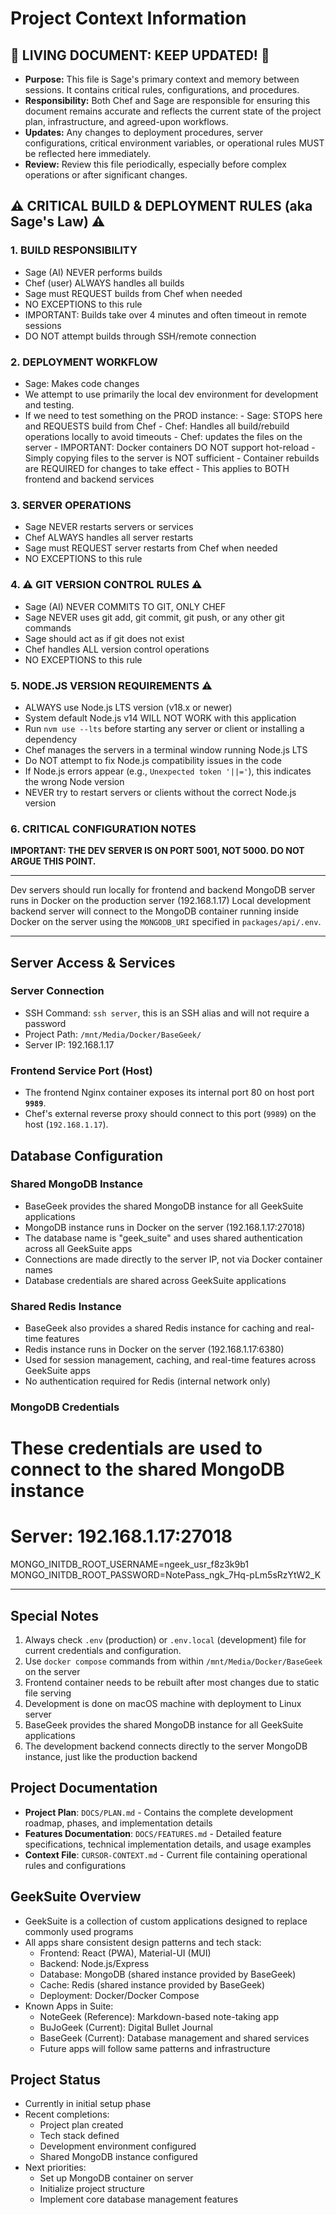 # Project Context Information

## 🚨 **LIVING DOCUMENT: KEEP UPDATED!** 🚨
*   **Purpose:** This file is Sage's primary context and memory between sessions. It contains critical rules, configurations, and procedures.
*   **Responsibility:** Both Chef and Sage are responsible for ensuring this document remains accurate and reflects the current state of the project plan, infrastructure, and agreed-upon workflows.
*   **Updates:** Any changes to deployment procedures, server configurations, critical environment variables, or operational rules MUST be reflected here immediately.
*   **Review:** Review this file periodically, especially before complex operations or after significant changes.

## ⚠️ CRITICAL BUILD & DEPLOYMENT RULES (aka Sage's Law) ⚠️
### 1. BUILD RESPONSIBILITY
   - Sage (AI) NEVER performs builds
   - Chef (user) ALWAYS handles all builds
   - Sage must REQUEST builds from Chef when needed
   - NO EXCEPTIONS to this rule
   - IMPORTANT: Builds take over 4 minutes and often timeout in remote sessions
   - DO NOT attempt builds through SSH/remote connection

### 2. DEPLOYMENT WORKFLOW
   - Sage: Makes code changes
   - We attempt to use primarily the local dev environment for development and testing.
   - If we need to test something on the PROD instance:
    - Sage: STOPS here and REQUESTS build from Chef
    - Chef: Handles all build/rebuild operations locally to avoid timeouts
    - Chef: updates the files on the server
    - IMPORTANT: Docker containers DO NOT support hot-reload
    - Simply copying files to the server is NOT sufficient
    - Container rebuilds are REQUIRED for changes to take effect
    - This applies to BOTH frontend and backend services

### 3. SERVER OPERATIONS
   - Sage NEVER restarts servers or services
   - Chef ALWAYS handles all server restarts
   - Sage must REQUEST server restarts from Chef when needed
   - NO EXCEPTIONS to this rule

### 4. ⚠️ GIT VERSION CONTROL RULES ⚠️
- Sage (AI) NEVER COMMITS TO GIT, ONLY CHEF
- Sage NEVER uses git add, git commit, git push, or any other git commands
- Sage should act as if git does not exist
- Chef handles ALL version control operations
- NO EXCEPTIONS to this rule

### 5. NODE.JS VERSION REQUIREMENTS ⚠️
- ALWAYS use Node.js LTS version (v18.x or newer)
- System default Node.js v14 WILL NOT WORK with this application
- Run `nvm use --lts` before starting any server or client or installing a dependency
- Chef manages the servers in a terminal window running Node.js LTS
- Do NOT attempt to fix Node.js compatibility issues in the code
- If Node.js errors appear (e.g., `Unexpected token '||='`), this indicates the wrong Node version
- NEVER try to restart servers or clients without the correct Node.js version

### 6. CRITICAL CONFIGURATION NOTES
**IMPORTANT: THE DEV SERVER IS ON PORT 5001, NOT 5000. DO NOT ARGUE THIS POINT.**

---

Dev servers should run locally for frontend and backend
MongoDB server runs in Docker on the production server (192.168.1.17)
Local development backend server will connect to the MongoDB container running inside Docker on the server using the `MONGODB_URI` specified in `packages/api/.env`.

---

## Server Access & Services

### Server Connection
- SSH Command: `ssh server`, this is an SSH alias and will not require a password
- Project Path: `/mnt/Media/Docker/BaseGeek/`
- Server IP: 192.168.1.17

### Frontend Service Port (Host)
*   The frontend Nginx container exposes its internal port 80 on host port **`9989`**.
*   Chef's external reverse proxy should connect to this port (`9989`) on the host (`192.168.1.17`).

## Database Configuration
### Shared MongoDB Instance
- BaseGeek provides the shared MongoDB instance for all GeekSuite applications
- MongoDB instance runs in Docker on the server (192.168.1.17:27018)
- The database name is "geek_suite" and uses shared authentication across all GeekSuite apps
- Connections are made directly to the server IP, not via Docker container names
- Database credentials are shared across GeekSuite applications

### Shared Redis Instance
- BaseGeek also provides a shared Redis instance for caching and real-time features
- Redis instance runs in Docker on the server (192.168.1.17:6380)
- Used for session management, caching, and real-time features across GeekSuite apps
- No authentication required for Redis (internal network only)

### MongoDB Credentials
# These credentials are used to connect to the shared MongoDB instance
# Server: 192.168.1.17:27018
MONGO_INITDB_ROOT_USERNAME=ngeek_usr_f8z3k9b1
MONGO_INITDB_ROOT_PASSWORD=NotePass_ngk_7Hq-pLm5sRzYtW2_K

---

## Special Notes
1. Always check `.env` (production) or `.env.local` (development) file for current credentials and configuration.
2. Use `docker compose` commands from within `/mnt/Media/Docker/BaseGeek` on the server
3. Frontend container needs to be rebuilt after most changes due to static file serving
4. Development is done on macOS machine with deployment to Linux server
5. BaseGeek provides the shared MongoDB instance for all GeekSuite applications
6. The development backend connects directly to the server MongoDB instance, just like the production backend

## Project Documentation
- **Project Plan**: `DOCS/PLAN.md` - Contains the complete development roadmap, phases, and implementation details
- **Features Documentation**: `DOCS/FEATURES.md` - Detailed feature specifications, technical implementation details, and usage examples
- **Context File**: `CURSOR-CONTEXT.md` - Current file containing operational rules and configurations

## GeekSuite Overview
- GeekSuite is a collection of custom applications designed to replace commonly used programs
- All apps share consistent design patterns and tech stack:
  - Frontend: React (PWA), Material-UI (MUI)
  - Backend: Node.js/Express
  - Database: MongoDB (shared instance provided by BaseGeek)
  - Cache: Redis (shared instance provided by BaseGeek)
  - Deployment: Docker/Docker Compose
- Known Apps in Suite:
  - NoteGeek (Reference): Markdown-based note-taking app
  - BuJoGeek (Current): Digital Bullet Journal
  - BaseGeek (Current): Database management and shared services
  - Future apps will follow same patterns and infrastructure

## Project Status
- Currently in initial setup phase
- Recent completions:
  - Project plan created
  - Tech stack defined
  - Development environment configured
  - Shared MongoDB instance configured
- Next priorities:
  - Set up MongoDB container on server
  - Initialize project structure
  - Implement core database management features